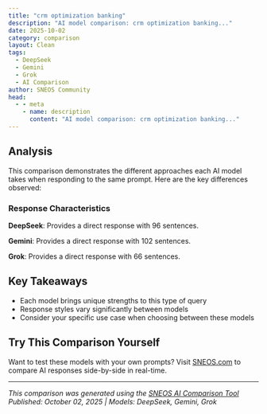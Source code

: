 ```yaml
---
title: "crm optimization banking"
description: "AI model comparison: crm optimization banking..."
date: 2025-10-02
category: comparison
layout: Clean
tags:
  - DeepSeek
  - Gemini
  - Grok
  - AI Comparison
author: SNEOS Community
head:
  - - meta
    - name: description
      content: "AI model comparison: crm optimization banking..."
---
```


<ChatComparison
  title="crm optimization banking"
  prompt="crm optimization banking"
  :responses='{"DeepSeek": "Of course. CRM optimization in banking is a critical strategic initiative that moves beyond a simple contact management system to a central nervous system for customer-centric growth, retention, and efficiency.\n\nHere is a comprehensive breakdown of CRM optimization in the banking sector, covering its importance, key areas for optimization, and a step-by-step implementation guide.\n\n### The \u0022Why\u0022: The Strategic Importance of CRM Optimization in Banking\n\nBanks are no longer just competing with other banks; they are competing with FinTechs, Big Tech, and rising customer expectations for personalization. An optimized CRM addresses this by:\n\n1. **360-Degree Customer View:** Breaking down data silos between departments (e.g., retail banking, loans, wealth management) to create a single, holistic profile of each customer.\n2. **Hyper-Personalization:** Moving from product-pushing to needs-based selling. An optimized CRM can trigger alerts for a \u0022life event\u0022 (e.g., a large deposit signaling a house down-payment, making a mortgage conversation relevant).\n3. **Improved Customer Retention \u0026 Loyalty:** Proactively identifying at-risk customers and enabling Relationship Managers to intervene with personalized offers or support.\n4. **Increased Cross-Sell \u0026 Up-Sell Ratio:** Identifying the *next best action* for each customer, increasing revenue per customer efficiently.\n5. **Enhanced Operational Efficiency:** Automating routine tasks (reporting, follow-up reminders, KYC updates) frees up staff to focus on high-value interactions.\n6. **Data-Driven Decision Making:** Providing leadership with clear insights into sales pipelines, customer behavior, and campaign performance.\n\n---\n\n### Key Areas for CRM Optimization in Banking\n\nOptimization isn\u0027t a single project but a continuous process focused on these core areas:\n\n#### 1. Data Integration and Management\nThis is the foundation. Without clean, unified data, everything else fails.\n* **Action:** Integrate core banking systems, loan origination software, transaction data, digital banking interactions, and call center logs into the CRM.\n* **Goal:** Create a single customer view that includes assets, liabilities, transaction patterns, life stage, and channel preferences.\n\n#### 2. Process Automation and Workflow\nStreamline and standardize how bankers work.\n* **Action:** Automate lead assignment, follow-up task creation, compliance alerts (e.g., for KYC/CDD renewals), and report generation.\n* **Goal:** Ensure no lead is dropped, compliance is maintained, and bankers spend less time on admin and more time with clients.\n\n#### 3. AI-Powered Analytics and Insights\nThis is where a modern CRM moves from a system of record to a system of intelligence.\n* **Action:**\n * **Next Best Action (NBA):** Use AI to recommend the most relevant product or action for a banker to take with a specific customer.\n * **Propensity Modeling:** Identify customers most likely to accept a loan, invest in a new product, or churn.\n * **Lead Scoring:** Automatically rank leads based on their likelihood to convert, allowing Relationship Managers to prioritize their efforts.\n* **Goal:** Move from reactive to proactive and predictive banking.\n\n#### 4. Personalization at Scale\nUse the data and insights to tailor every interaction.\n* **Action:** Enable personalized marketing campaigns, pre-approved offers, and customized communication (e.g., \u0022We see you\u0027ve been looking at car loans, here\u0027s a personalized rate for you\u0022).\n* **Goal:** Make the customer feel known and valued, increasing engagement and loyalty.\n\n#### 5. Seamless Omnichannel Experience\nEnsure a consistent and continuous experience across all touchpoints.\n* **Action:** Integrate the CRM with branches, call centers, email, mobile apps, and chatbots. If a customer starts an application online, the call center agent should see exactly where they left off.\n* **Goal:** Provide a frictionless customer journey, regardless of how or where the customer engages.\n\n#### 6. User Experience (UX) and Adoption\nA CRM is useless if bankers don\u0027t use it. The interface must be intuitive and helpful, not a burden.\n* **Action:** Design role-based dashboards (e.g., a dashboard for a branch manager looks different from a wealth advisor). Provide continuous training and demonstrate how the CRM makes their job easier.\n* **Goal:** Achieve high user adoption and make the CRM an indispensable tool for the frontline staff.\n\n---\n\n### A Step-by-Step Guide to Optimizing Your Banking CRM\n\n| Phase | Key Activities |\n| :--- | :--- |\n| **1. Assessment \u0026 Goal Setting** | - **Audit the Current State:** How is the CRM used today? What are the pain points?\u003Cbr\u003E- **Define KPIs:** What does success look like? (e.g., 15% increase in cross-sell ratio, 20% reduction in lead response time, 10% decrease in customer churn).\u003Cbr\u003E- **Secure Executive Sponsorship:** This is a strategic, cross-departmental initiative that needs top-down support. |\n| **2. Data Consolidation \u0026 Cleansing** | - **Identify Data Sources:** Map all systems containing customer data.\u003Cbr\u003E- **Establish a \u0022Single Source of Truth\u0022:** Decide which system owns which data points.\u003Cbr\u003E- **Data Cleansing:** Deduplicate records, standardize formats, and enrich profiles. This is often the most time-consuming but most critical step. |\n| **3. Technology Stack Evaluation** | - **Evaluate Current CRM:** Can it be optimized with new features/modules, or is a replacement needed?\u003Cbr\u003E- **Consider Specialized Solutions:** Look at CRM platforms with strong industry-specific capabilities for banking (e.g., Salesforce Financial Services Cloud, Microsoft Dynamics 365).\u003Cbr\u003E- **Plan Integration:** Use APIs and middleware to connect systems seamlessly. |\n| **4. Process Redesign \u0026 Automation** | - **Map Key Customer Journeys:** (e.g., onboarding, loan application, service inquiry).\u003Cbr\u003E- **Design \u0026 Automate Workflows:** For the journeys above, define the ideal process and automate tasks within the CRM.\u003Cbr\u003E- **Implement AI \u0026 Analytics:** Start with a pilot, like implementing lead scoring for one product line, before rolling it out bank-wide. |\n| **5. Training \u0026 Change Management** | - **Communicate the \u0022Why\u0022:** Explain to staff how this will help them meet targets and serve customers better.\u003Cbr\u003E- **Role-Based Training:** Tailor training sessions to different user groups (RMs, branch staff, call center).\u003Cbr\u003E- **Provide Ongoing Support:** Create a center of excellence or super-users to support adoption. |\n| **6. Launch, Measure \u0026 Iterate** | - **Phased Rollout:** Start with a pilot branch or team, gather feedback, and then expand.\u003Cbr\u003E- **Monitor KPIs:** Continuously track the metrics defined in Phase 1.\u003Cbr\u003E- **Solicit User Feedback:** Regularly check in with users to identify new optimization opportunities.\u003Cbr\u003E- **Continuous Improvement:** CRM optimization is never \u0022done.\u0022 It requires ongoing refinement. |\n\n### Key Performance Indicators (KPIs) to Track\n\n* **Customer-Facing:** Customer Satisfaction (CSAT), Net Promoter Score (NPS), Customer Lifetime Value (CLV).\n* **Sales \u0026 Marketing:** Cross-sell ratio, Lead Conversion Rate, Cost Per Acquisition, Campaign ROI.\n* **Operational:** Average Lead Response Time, Advisor Productivity, User Adoption Rate.\n\nBy treating CRM not as a software installation but as a core strategic capability, banks can transform their customer relationships, drive efficient growth, and thrive in a digital-first era.", "Gemini": "## CRM Optimization in Banking: A Comprehensive Overview\n\nCRM (Customer Relationship Management) optimization in banking is the process of refining and improving your CRM system and strategy to enhance customer experiences, increase profitability, and drive business growth. It involves analyzing how your CRM is currently being used, identifying areas for improvement, and implementing changes to achieve desired outcomes.\n\nHere\u0027s a breakdown of key aspects:\n\n**1. Key Areas for Optimization:**\n\n* **Data Quality \u0026 Management:**\n * **Cleanliness:** Ensure data is accurate, complete, and free from duplicates. Dirty data leads to inaccurate insights and poor decision-making.\n * **Segmentation:** Improve customer segmentation based on demographics, behavior, product usage, transaction history, and profitability. Better segmentation allows for more personalized and targeted marketing campaigns.\n * **Data Enrichment:** Augment existing customer data with third-party data (e.g., credit scores, lifestyle information) to gain a more holistic view.\n * **Data Governance:** Implement policies and procedures to maintain data integrity and security.\n* **Process Automation:**\n * **Workflow Automation:** Automate repetitive tasks such as lead nurturing, loan application processing, KYC (Know Your Customer) compliance, and customer onboarding.\n * **Personalized Communication:** Automate personalized email and SMS communications based on customer behavior and preferences.\n * **Alerts and Notifications:** Set up automated alerts for critical events such as suspicious transactions, account inactivity, or impending regulatory deadlines.\n* **Channel Integration:**\n * **Omnichannel Experience:** Integrate all customer touchpoints (e.g., branches, ATMs, online banking, mobile apps, call centers, social media) to provide a seamless and consistent experience.\n * **Centralized Customer View:** Provide a single, unified view of each customer across all channels.\n * **Real-Time Data Synchronization:** Ensure that customer data is synchronized in real-time across all channels.\n* **Personalization \u0026 Customer Experience:**\n * **Targeted Offers \u0026 Recommendations:** Offer personalized financial products and services based on individual customer needs and preferences.\n * **Proactive Service:** Identify and resolve potential customer issues before they escalate.\n * **Personalized Communication:** Tailor communication to the customer\u0027s preferred channel and communication style.\n * **Customer Journey Mapping:** Understand the customer journey across all touchpoints and identify opportunities to improve the experience.\n* **Analytics \u0026 Reporting:**\n * **Key Performance Indicators (KPIs):** Track and measure key performance indicators (KPIs) such as customer satisfaction, customer retention, cross-selling/up-selling rates, and cost per acquisition.\n * **Predictive Analytics:** Use predictive analytics to identify potential risks (e.g., fraud, customer churn) and opportunities (e.g., high-value customers).\n * **Customized Reporting:** Create customized reports and dashboards to provide insights to different departments and stakeholders.\n* **Compliance \u0026 Security:**\n * **Data Security:** Implement robust security measures to protect customer data from unauthorized access and cyber threats.\n * **Regulatory Compliance:** Ensure that the CRM system is compliant with all relevant regulations (e.g., GDPR, CCPA, KYC/AML).\n * **Audit Trails:** Maintain detailed audit trails of all CRM activities.\n* **User Adoption \u0026 Training:**\n * **Comprehensive Training:** Provide comprehensive training to all CRM users on how to use the system effectively.\n * **User-Friendly Interface:** Ensure that the CRM system has a user-friendly interface and is easy to navigate.\n * **Ongoing Support:** Provide ongoing support to CRM users.\n* **Integration with Core Banking Systems:**\n * **Seamless Data Flow:** Ensure seamless data flow between the CRM and core banking systems to avoid data silos and improve efficiency.\n * **Real-Time Updates:** Enable real-time updates of customer information across systems.\n * **Unified Platform:** Create a unified platform for managing customer relationships and financial transactions.\n\n**2. Benefits of CRM Optimization in Banking:**\n\n* **Improved Customer Satisfaction:** Personalized service and proactive issue resolution lead to higher customer satisfaction.\n* **Increased Customer Loyalty:** Personalized interactions and relevant offers foster customer loyalty.\n* **Higher Revenue:** Targeted marketing campaigns and cross-selling/up-selling opportunities drive revenue growth.\n* **Reduced Costs:** Automated processes and improved efficiency reduce operational costs.\n* **Enhanced Regulatory Compliance:** Improved data management and audit trails ensure compliance with regulations.\n* **Better Decision-Making:** Data-driven insights enable better decision-making.\n* **Improved Sales Performance:** Streamlined sales processes and lead nurturing improve sales performance.\n* **Enhanced Risk Management:** Predictive analytics and fraud detection capabilities help manage risk.\n\n**3. Steps to Optimize Your Banking CRM:**\n\n1. **Define Your Objectives:** Clearly define your goals and objectives for CRM optimization. What do you want to achieve? (e.g., increase customer retention by 10%, reduce customer churn by 5%, improve cross-selling rates by 2%).\n2. **Assess Your Current CRM System:** Conduct a thorough assessment of your existing CRM system to identify its strengths and weaknesses.\n * **Technical Evaluation:** Evaluate the technical capabilities of your CRM system, including its integrations, scalability, and security.\n * **Functional Evaluation:** Assess how well the CRM system supports key banking processes, such as sales, marketing, and customer service.\n * **User Feedback:** Gather feedback from CRM users to understand their experiences and identify areas for improvement.\n3. **Identify Areas for Improvement:** Based on the assessment, identify specific areas where you can optimize your CRM system and strategy.\n4. **Develop an Optimization Plan:** Create a detailed plan outlining the specific steps you will take to optimize your CRM system.\n * **Prioritize Initiatives:** Prioritize initiatives based on their potential impact and feasibility.\n * **Allocate Resources:** Allocate the necessary resources (e.g., budget, personnel) to support the optimization plan.\n * **Set Timelines:** Establish realistic timelines for completing each phase of the optimization plan.\n5. **Implement the Optimization Plan:** Execute the optimization plan, making sure to track progress and make adjustments as needed.\n6. **Monitor and Measure Results:** Continuously monitor and measure the results of your CRM optimization efforts to ensure that you are achieving your goals. Track KPIs and adjust your strategy as needed.\n7. **Continuous Improvement:** CRM optimization is an ongoing process. Regularly review your CRM system and strategy to identify new opportunities for improvement.\n\n**4. Technologies and Tools for CRM Optimization:**\n\n* **CRM Platforms:** Salesforce Financial Services Cloud, Microsoft Dynamics 365 Finance and Operations, SAP CRM, Oracle Siebel.\n* **Data Analytics Tools:** Tableau, Power BI, Qlik, Google Analytics.\n* **Marketing Automation Tools:** HubSpot, Marketo, Pardot.\n* **AI-Powered Tools:** AI-powered chatbots for customer service, AI-driven analytics for personalized recommendations.\n* **Integration Platforms:** MuleSoft, Dell Boomi, Zapier (for simpler integrations).\n\n**5. Challenges to CRM Optimization in Banking:**\n\n* **Legacy Systems:** Integrating CRM with older, legacy banking systems can be complex and expensive.\n* **Data Silos:** Data may be scattered across different systems, making it difficult to obtain a complete view of the customer.\n* **Regulatory Compliance:** The banking industry is subject to strict regulatory requirements, which can complicate CRM implementation and optimization.\n* **Security Concerns:** Protecting customer data from cyber threats is a top priority for banks.\n* **Change Management:** Implementing CRM optimization requires significant change management, which can be challenging.\n* **User Adoption:** Getting users to adopt and effectively use the CRM system can be difficult.\n\n**6. Best Practices for CRM Optimization in Banking:**\n\n* **Focus on the Customer:** Keep the customer at the center of your CRM strategy.\n* **Get Executive Sponsorship:** Secure executive sponsorship for your CRM optimization efforts.\n* **Involve Stakeholders:** Involve stakeholders from all departments in the planning and implementation process.\n* **Start Small and Iterate:** Start with a small pilot project and iterate as you learn.\n* **Provide Ongoing Training and Support:** Provide ongoing training and support to CRM users.\n* **Monitor and Measure Results:** Continuously monitor and measure the results of your CRM optimization efforts.\n* **Stay Up-to-Date:** Stay up-to-date on the latest CRM technologies and best practices.\n\nBy focusing on these key areas and following these best practices, banks can effectively optimize their CRM systems to improve customer experiences, drive revenue growth, and enhance their competitive advantage. Remember to tailor your approach to your specific business needs and regulatory environment.\n", "Grok": "Customer Relationship Management (CRM) optimization in the banking sector is crucial for enhancing customer satisfaction, improving operational efficiency, and increasing profitability. By leveraging CRM systems effectively, banks can better understand customer needs, personalize services, streamline processes, and build long-term relationships. Below are key strategies and aspects of CRM optimization in banking:\n\n### 1. **Understanding CRM in Banking**\n - **Definition**: CRM in banking refers to the strategies, technologies, and processes used to manage and analyze customer interactions and data throughout the customer lifecycle.\n - **Objective**: Improve customer retention, cross-sell and upsell opportunities, and provide personalized banking experiences.\n - **Key Benefits**:\n - Enhanced customer experience through tailored products and services.\n - Increased operational efficiency by automating processes.\n - Better risk management through data-driven insights.\n - Improved customer loyalty and reduced churn.\n\n### 2. **Key Strategies for CRM Optimization in Banking**\n #### a. **Data Integration and Centralization**\n - Consolidate customer data from multiple touchpoints (branches, online banking, mobile apps, call centers) into a single, unified CRM system.\n - Use data analytics to gain a 360-degree view of the customer, including transaction history, preferences, and behavior patterns.\n - Ensure data quality by regularly updating and cleaning customer information.\n\n #### b. **Personalization of Services**\n - Leverage AI and machine learning to analyze customer data and offer personalized product recommendations, such as loans, credit cards, or investment plans.\n - Send targeted marketing messages based on customer lifecycle stages (e.g., offering student loans to young adults or retirement plans to older customers).\n - Customize communication through preferred channels (email, SMS, app notifications).\n\n #### c. **Automation of Processes**\n - Implement automation to streamline repetitive tasks, such as loan application processing, account onboarding, and customer inquiries.\n - Use chatbots and virtual assistants to handle basic customer queries 24/7, freeing up staff for more complex issues.\n - Automate follow-up reminders for payments, renewals, or product offers.\n\n #### d. **Enhanced Customer Support**\n - Provide omnichannel support, ensuring seamless customer experiences across phone, email, chat, and in-branch interactions.\n - Use CRM tools to track customer issues and ensure timely resolution.\n - Train staff to use CRM data to offer empathetic and informed assistance.\n\n #### e. **Segmentation and Targeting**\n - Segment customers based on demographics, behavior, and needs (e.g., retail customers, high-net-worth individuals, small businesses).\n - Tailor marketing campaigns and product offerings to specific segments for higher conversion rates.\n - Identify high-value customers for priority services and loyalty programs.\n\n #### f. **Proactive Risk Management**\n - Use CRM data to identify potential risks, such as loan defaults or fraudulent activities, by monitoring customer behavior and transaction patterns.\n - Offer proactive solutions, such as restructuring loans or providing financial advisory services to at-risk customers.\n\n #### g. **Feedback and Continuous Improvement**\n - Collect customer feedback through surveys, net promoter scores (NPS), and social media monitoring.\n - Use insights to improve products, services, and customer touchpoints.\n - Regularly update CRM strategies based on evolving customer expectations and market trends.\n\n### 3. **Technology and Tools for CRM Optimization**\n - **CRM Platforms**: Use solutions like Salesforce, Microsoft Dynamics 365, or HubSpot tailored for banking needs.\n - **AI and Analytics**: Integrate AI tools for predictive analytics, customer sentiment analysis, and churn prediction.\n - **Cloud-Based Solutions**: Adopt cloud CRM systems for scalability, accessibility, and real-time data updates.\n - **Mobile Integration**: Ensure CRM tools are accessible via mobile devices for on-the-go banking staff and customers.\n - **Security Features**: Prioritize data security and compliance with regulations like GDPR, CCPA, or local banking laws to protect sensitive customer information.\n\n### 4. **Challenges in CRM Optimization for Banking**\n - **Data Silos**: Disconnected systems across departments can hinder a unified customer view.\n - **Regulatory Compliance**: Strict banking regulations can complicate data handling and sharing.\n - **Legacy Systems**: Outdated technology may not integrate well with modern CRM solutions.\n - **Customer Trust**: Mishandling of data or privacy breaches can erode trust.\n - **Staff Adoption**: Resistance to new CRM tools or lack of training can reduce effectiveness.\n\n### 5. **Best Practices for Successful CRM Implementation**\n - **Executive Support**: Ensure top management buy-in for CRM initiatives to drive organization-wide adoption.\n - **Employee Training**: Provide ongoing training to staff on using CRM tools effectively.\n - **Customer-Centric Approach**: Design CRM strategies with the customer at the core, focusing on value addition.\n - **Scalable Solutions**: Choose CRM platforms that can grow with the bank\u2019s needs and customer base.\n - **Performance Metrics**: Monitor KPIs like customer satisfaction scores, retention rates, sales growth, and resolution times to measure CRM success.\n\n### 6. **Future Trends in CRM for Banking**\n - **AI-Driven Insights**: Increased use of AI for hyper-personalization and predictive analytics.\n - **Open Banking**: CRM integration with open banking APIs to provide a broader view of customer financial behavior.\n - **Voice and Chatbot Innovations**: Enhanced customer support through voice assistants and conversational AI.\n - **Sustainability Focus**: Aligning CRM strategies with environmental, social, and governance (ESG) goals to appeal to socially conscious customers.\n\nBy optimizing CRM systems, banks can not only improve customer experiences but also gain a competitive edge in an increasingly digital and customer-centric industry. If you\u0027re looking for specific tools, case studies, or implementation steps, let me know!"}' 
  published-date="14:37"
/>

## Analysis

This comparison demonstrates the different approaches each AI model takes when responding to the same prompt. Here are the key differences observed:

### Response Characteristics

**DeepSeek**: Provides a direct response with 96 sentences. 

**Gemini**: Provides a direct response with 102 sentences. 

**Grok**: Provides a direct response with 66 sentences. 

## Key Takeaways

- Each model brings unique strengths to this type of query
- Response styles vary significantly between models
- Consider your specific use case when choosing between these models

## Try This Comparison Yourself

Want to test these models with your own prompts? Visit [SNEOS.com](https://sneos.com) to compare AI responses side-by-side in real-time.

---

*This comparison was generated using the [SNEOS AI Comparison Tool](https://sneos.com)*
*Published: October 02, 2025 | Models: DeepSeek, Gemini, Grok*
